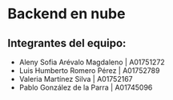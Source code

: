 # Backend en nube

## Integrantes del equipo:
- Aleny Sofia Arévalo Magdaleno | A01751272
- Luis Humberto Romero Pérez | A01752789
- Valeria Martínez Silva | A01752167
- Pablo González de la Parra | A01745096

